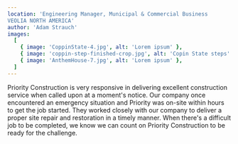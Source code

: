 ```yaml
---
location: 'Engineering Manager, Municipal & Commercial Business  
VEOLIA NORTH AMERICA'
author: 'Adam Strauch'
images:
  [
    { image: 'CoppinState-4.jpg', alt: 'Lorem ipsum' },
    { image: 'coppin-step-finished-crop.jpg', alt: 'Copin State steps' },
    { image: 'AnthemHouse-7.jpg', alt: 'Lorem ipsum' },
  ]
---
```


Priority Construction is very responsive in delivering excellent construction service when called upon at a moment's notice. Our company once encountered an emergency situation and Priority was on-site within hours to get the job started. They worked closely with our company to deliver a proper site repair and restoration in a timely manner. When there's a difficult job to be completed, we know we can count on Priority Construction to be ready for the challenge.
